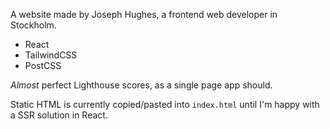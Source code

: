 A website made by Joseph Hughes, a frontend web developer in Stockholm.

* React
* TailwindCSS
* PostCSS

_Almost_ perfect Lighthouse scores, as a single page app should.

Static HTML is currently copied/pasted into ```index.html``` until I'm happy with a SSR solution in React. 
